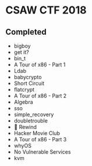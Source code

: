 # CSAW CTF 2018

## Completed
- bigboy
- get it?
- bin_t
- A Tour of x86 - Part 1
- Ldab
- babycrypto
- Short Circuit
- flatcrypt
- A Tour of x86 - Part 2
- Algebra
- sso
- simple_recovery
- doubletrouble
- :panda_face: Rewind
- Hacker Movie Club
- A Tour of x86 - Part 3
- whyOS
- No Vulnerable Services
- kvm

